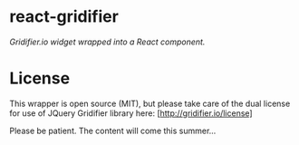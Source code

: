 # react-gridifier
_Gridifier.io widget wrapped into a React component._

# License
This wrapper is open source (MIT), but please take care of the dual license
for use of JQuery Gridifier library here: [http://gridifier.io/license]


Please be patient. The content will come this summer...
